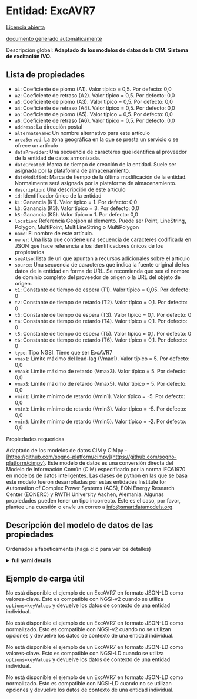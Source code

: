Entidad: ExcAVR7  
================  
[Licencia abierta](https://github.com/smart-data-models//dataModel.EnergyCIM/blob/master/ExcAVR7/LICENSE.md)  
[documento generado automáticamente](https://docs.google.com/presentation/d/e/2PACX-1vTs-Ng5dIAwkg91oTTUdt8ua7woBXhPnwavZ0FxgR8BsAI_Ek3C5q97Nd94HS8KhP-r_quD4H0fgyt3/pub?start=false&loop=false&delayms=3000#slide=id.gb715ace035_0_60)  
Descripción global: **Adaptado de los modelos de datos de la CIM. Sistema de excitación IVO.**  

## Lista de propiedades  

- `a1`: Coeficiente de plomo (A1).  Valor típico = 0,5. Por defecto: 0,0  - `a2`: Coeficiente de retraso (A2).  Valor típico = 0,5. Por defecto: 0,0  - `a3`: Coeficiente de plomo (A3).  Valor típico = 0,5. Por defecto: 0,0  - `a4`: Coeficiente de retraso (A4).  Valor típico = 0,5. Por defecto: 0,0  - `a5`: Coeficiente de plomo (A5).  Valor típico = 0,5. Por defecto: 0,0  - `a6`: Coeficiente de retraso (A6).  Valor típico = 0,5. Por defecto: 0,0  - `address`: La dirección postal  - `alternateName`: Un nombre alternativo para este artículo  - `areaServed`: La zona geográfica en la que se presta un servicio o se ofrece un artículo  - `dataProvider`: Una secuencia de caracteres que identifica al proveedor de la entidad de datos armonizada.  - `dateCreated`: Marca de tiempo de creación de la entidad. Suele ser asignada por la plataforma de almacenamiento.  - `dateModified`: Marca de tiempo de la última modificación de la entidad. Normalmente será asignada por la plataforma de almacenamiento.  - `description`: Una descripción de este artículo  - `id`: Identificador único de la entidad  - `k1`: Ganancia (K1).  Valor típico = 1. Por defecto: 0,0  - `k3`: Ganancia (K3).  Valor típico = 3. Por defecto: 0,0  - `k5`: Ganancia (K5).  Valor típico = 1. Por defecto: 0,0  - `location`: Referencia Geojson al elemento. Puede ser Point, LineString, Polygon, MultiPoint, MultiLineString o MultiPolygon  - `name`: El nombre de este artículo.  - `owner`: Una lista que contiene una secuencia de caracteres codificada en JSON que hace referencia a los identificadores únicos de los propietarios  - `seeAlso`: lista de uri que apuntan a recursos adicionales sobre el artículo  - `source`: Una secuencia de caracteres que indica la fuente original de los datos de la entidad en forma de URL. Se recomienda que sea el nombre de dominio completo del proveedor de origen o la URL del objeto de origen.  - `t1`: Constante de tiempo de espera (T1).  Valor típico = 0,05. Por defecto: 0  - `t2`: Constante de tiempo de retardo (T2).  Valor típico = 0,1. Por defecto: 0  - `t3`: Constante de tiempo de espera (T3).  Valor típico = 0,1. Por defecto: 0  - `t4`: Constante de tiempo de retardo (T4).  Valor típico = 0,1. Por defecto: 0  - `t5`: Constante de tiempo de espera (T5).  Valor típico = 0,1. Por defecto: 0  - `t6`: Constante de tiempo de retardo (T6).  Valor típico = 0,1. Por defecto: 0  - `type`: Tipo NGSI. Tiene que ser ExcAVR7  - `vmax1`: Límite máximo del lead-lag (Vmax1).  Valor típico = 5. Por defecto: 0,0  - `vmax3`: Límite máximo de retardo (Vmax3).  Valor típico = 5. Por defecto: 0,0  - `vmax5`: Límite máximo de retardo (Vmax5).  Valor típico = 5. Por defecto: 0,0  - `vmin1`: Límite mínimo de retardo (Vmin1).  Valor típico = -5. Por defecto: 0,0  - `vmin3`: Límite mínimo de retardo (Vmin3).  Valor típico = -5. Por defecto: 0,0  - `vmin5`: Límite mínimo de retardo (Vmin5).  Valor típico = -2. Por defecto: 0,0    
Propiedades requeridas  
Adaptado de los modelos de datos CIM y CIMpy - [https://github.com/sogno-platform/cimpy](https://github.com/sogno-platform/cimpy). Este modelo de datos es una conversión directa del Modelo de Información Común (CIM) especificado por la norma IEC61970 en modelos de datos inteligentes. Las clases de python en las que se basa este modelo fueron desarrolladas por estas entidades Institute for Automation of Complex Power Systems (ACS), EON Energy Research Center (EONERC) y RWTH University Aachen, Alemania. Algunas propiedades pueden tener un tipo incorrecto. Este es el caso, por favor, plantee una cuestión o envíe un correo a info@smartdatamodels.org.  
## Descripción del modelo de datos de las propiedades  
Ordenados alfabéticamente (haga clic para ver los detalles)  
<details><summary><strong>full yaml details</strong></summary>    
```yaml  
ExcAVR7:    
  description: 'Adapted from CIM data models. IVO excitation system.'    
  properties:    
    a1:    
      description: 'Lead coefficient (A1).  Typical Value = 0.5. Default: 0.0'    
      type: number    
      x-ngsi:    
        model: https://schema.org/Number    
    a2:    
      description: 'Lag coefficient (A2).  Typical Value = 0.5. Default: 0.0'    
      type: number    
      x-ngsi:    
        model: https://schema.org/Number    
    a3:    
      description: 'Lead coefficient (A3).  Typical Value = 0.5. Default: 0.0'    
      type: number    
      x-ngsi:    
        model: https://schema.org/Number    
    a4:    
      description: 'Lag coefficient (A4).  Typical Value = 0.5. Default: 0.0'    
      type: number    
      x-ngsi:    
        model: https://schema.org/Number    
    a5:    
      description: 'Lead coefficient (A5).  Typical Value = 0.5. Default: 0.0'    
      type: number    
      x-ngsi:    
        model: https://schema.org/Number    
    a6:    
      description: 'Lag coefficient (A6).  Typical Value = 0.5. Default: 0.0'    
      type: number    
      x-ngsi:    
        model: https://schema.org/Number    
    address:    
      description: 'The mailing address'    
      properties:    
        addressCountry:    
          description: 'Property. The country. For example, Spain. Model:''https://schema.org/addressCountry'''    
          type: string    
        addressLocality:    
          description: 'Property. The locality in which the street address is, and which is in the region. Model:''https://schema.org/addressLocality'''    
          type: string    
        addressRegion:    
          description: 'Property. The region in which the locality is, and which is in the country. Model:''https://schema.org/addressRegion'''    
          type: string    
        postOfficeBoxNumber:    
          description: 'Property. The post office box number for PO box addresses. For example, 03578. Model:''https://schema.org/postOfficeBoxNumber'''    
          type: string    
        postalCode:    
          description: 'Property. The postal code. For example, 24004. Model:''https://schema.org/https://schema.org/postalCode'''    
          type: string    
        streetAddress:    
          description: 'Property. The street address. Model:''https://schema.org/streetAddress'''    
          type: string    
      type: Property    
      x-ngsi:    
        model: https://schema.org/address    
    alternateName:    
      description: 'An alternative name for this item'    
      type: Property    
    areaServed:    
      description: 'The geographic area where a service or offered item is provided'    
      type: Property    
      x-ngsi:    
        model: https://schema.org/Text    
    dataProvider:    
      description: 'A sequence of characters identifying the provider of the harmonised data entity.'    
      type: Property    
    dateCreated:    
      description: 'Entity creation timestamp. This will usually be allocated by the storage platform.'    
      format: date-time    
      type: Property    
    dateModified:    
      description: 'Timestamp of the last modification of the entity. This will usually be allocated by the storage platform.'    
      format: date-time    
      type: Property    
    description:    
      description: 'A description of this item'    
      type: Property    
    id:    
      anyOf: &excavr7_-_properties_-_owner_-_items_-_anyof    
        - description: 'Property. Identifier format of any NGSI entity'    
          maxLength: 256    
          minLength: 1    
          pattern: ^[\w\-\.\{\}\$\+\*\[\]`|~^@!,:\\]+$    
          type: string    
        - description: 'Property. Identifier format of any NGSI entity'    
          format: uri    
          type: string    
      description: 'Unique identifier of the entity'    
      type: Property    
    k1:    
      description: 'Gain (K1).  Typical Value = 1. Default: 0.0'    
      type: number    
      x-ngsi:    
        model: https://schema.org/Number    
    k3:    
      description: 'Gain (K3).  Typical Value = 3. Default: 0.0'    
      type: number    
      x-ngsi:    
        model: https://schema.org/Number    
    k5:    
      description: 'Gain (K5).  Typical Value = 1. Default: 0.0'    
      type: number    
      x-ngsi:    
        model: https://schema.org/Number    
    location:    
      description: 'Geojson reference to the item. It can be Point, LineString, Polygon, MultiPoint, MultiLineString or MultiPolygon'    
      oneOf:    
        - description: 'Geoproperty. Geojson reference to the item. Point'    
          properties:    
            bbox:    
              items:    
                type: number    
              minItems: 4    
              type: array    
            coordinates:    
              items:    
                type: number    
              minItems: 2    
              type: array    
            type:    
              enum:    
                - Point    
              type: string    
          required:    
            - type    
            - coordinates    
          title: 'GeoJSON Point'    
          type: object    
        - description: 'Geoproperty. Geojson reference to the item. LineString'    
          properties:    
            bbox:    
              items:    
                type: number    
              minItems: 4    
              type: array    
            coordinates:    
              items:    
                items:    
                  type: number    
                minItems: 2    
                type: array    
              minItems: 2    
              type: array    
            type:    
              enum:    
                - LineString    
              type: string    
          required:    
            - type    
            - coordinates    
          title: 'GeoJSON LineString'    
          type: object    
        - description: 'Geoproperty. Geojson reference to the item. Polygon'    
          properties:    
            bbox:    
              items:    
                type: number    
              minItems: 4    
              type: array    
            coordinates:    
              items:    
                items:    
                  items:    
                    type: number    
                  minItems: 2    
                  type: array    
                minItems: 4    
                type: array    
              type: array    
            type:    
              enum:    
                - Polygon    
              type: string    
          required:    
            - type    
            - coordinates    
          title: 'GeoJSON Polygon'    
          type: object    
        - description: 'Geoproperty. Geojson reference to the item. MultiPoint'    
          properties:    
            bbox:    
              items:    
                type: number    
              minItems: 4    
              type: array    
            coordinates:    
              items:    
                items:    
                  type: number    
                minItems: 2    
                type: array    
              type: array    
            type:    
              enum:    
                - MultiPoint    
              type: string    
          required:    
            - type    
            - coordinates    
          title: 'GeoJSON MultiPoint'    
          type: object    
        - description: 'Geoproperty. Geojson reference to the item. MultiLineString'    
          properties:    
            bbox:    
              items:    
                type: number    
              minItems: 4    
              type: array    
            coordinates:    
              items:    
                items:    
                  items:    
                    type: number    
                  minItems: 2    
                  type: array    
                minItems: 2    
                type: array    
              type: array    
            type:    
              enum:    
                - MultiLineString    
              type: string    
          required:    
            - type    
            - coordinates    
          title: 'GeoJSON MultiLineString'    
          type: object    
        - description: 'Geoproperty. Geojson reference to the item. MultiLineString'    
          properties:    
            bbox:    
              items:    
                type: number    
              minItems: 4    
              type: array    
            coordinates:    
              items:    
                items:    
                  items:    
                    items:    
                      type: number    
                    minItems: 2    
                    type: array    
                  minItems: 4    
                  type: array    
                type: array    
              type: array    
            type:    
              enum:    
                - MultiPolygon    
              type: string    
          required:    
            - type    
            - coordinates    
          title: 'GeoJSON MultiPolygon'    
          type: object    
      type: Geoproperty    
    name:    
      description: 'The name of this item.'    
      type: Property    
    owner:    
      description: 'A List containing a JSON encoded sequence of characters referencing the unique Ids of the owner(s)'    
      items:    
        anyOf: *excavr7_-_properties_-_owner_-_items_-_anyof    
        description: 'Property. Unique identifier of the entity'    
      type: Property    
    seeAlso:    
      description: 'list of uri pointing to additional resources about the item'    
      oneOf:    
        - items:    
            format: uri    
            type: string    
          minItems: 1    
          type: array    
        - format: uri    
          type: string    
      type: Property    
    source:    
      description: 'A sequence of characters giving the original source of the entity data as a URL. Recommended to be the fully qualified domain name of the source provider, or the URL to the source object.'    
      type: Property    
    t1:    
      description: 'Lead time constant (T1).  Typical Value = 0.05. Default: 0'    
      type: number    
      x-ngsi:    
        model: https://schema.org/Number    
    t2:    
      description: 'Lag time constant (T2).  Typical Value = 0.1. Default: 0'    
      type: number    
      x-ngsi:    
        model: https://schema.org/Number    
    t3:    
      description: 'Lead time constant (T3).  Typical Value = 0.1. Default: 0'    
      type: number    
      x-ngsi:    
        model: https://schema.org/Number    
    t4:    
      description: 'Lag time constant (T4).  Typical Value = 0.1. Default: 0'    
      type: number    
      x-ngsi:    
        model: https://schema.org/Number    
    t5:    
      description: 'Lead time constant (T5).  Typical Value = 0.1. Default: 0'    
      type: number    
      x-ngsi:    
        model: https://schema.org/Number    
    t6:    
      description: 'Lag time constant (T6).  Typical Value = 0.1. Default: 0'    
      type: number    
      x-ngsi:    
        model: https://schema.org/Number    
    type:    
      description: 'NGSI type. It has to be ExcAVR7'    
      enum:    
        - ExcAVR7    
      type: Property    
    vmax1:    
      description: 'Lead-lag max. limit (Vmax1).  Typical Value = 5. Default: 0.0'    
      type: number    
      x-ngsi:    
        model: https://schema.org/Number    
    vmax3:    
      description: 'Lead-lag max. limit (Vmax3).  Typical Value = 5. Default: 0.0'    
      type: number    
      x-ngsi:    
        model: https://schema.org/Number    
    vmax5:    
      description: 'Lead-lag max. limit (Vmax5).  Typical Value = 5. Default: 0.0'    
      type: number    
      x-ngsi:    
        model: https://schema.org/Number    
    vmin1:    
      description: 'Lead-lag min. limit (Vmin1).  Typical Value = -5. Default: 0.0'    
      type: number    
      x-ngsi:    
        model: https://schema.org/Number    
    vmin3:    
      description: 'Lead-lag min. limit (Vmin3).  Typical Value = -5. Default: 0.0'    
      type: number    
      x-ngsi:    
        model: https://schema.org/Number    
    vmin5:    
      description: 'Lead-lag min. limit (Vmin5).  Typical Value = -2. Default: 0.0'    
      type: number    
      x-ngsi:    
        model: https://schema.org/Number    
  required: []    
  type: object    
```  
</details>    
## Ejemplo de carga útil  
No está disponible el ejemplo de un ExcAVR7 en formato JSON-LD como valores-clave. Esto es compatible con NGSI-v2 cuando se utiliza `options=keyValues` y devuelve los datos de contexto de una entidad individual.  
No está disponible el ejemplo de un ExcAVR7 en formato JSON-LD como normalizado. Esto es compatible con NGSI-v2 cuando no se utilizan opciones y devuelve los datos de contexto de una entidad individual.  
No está disponible el ejemplo de un ExcAVR7 en formato JSON-LD como valores-clave. Esto es compatible con NGSI-LD cuando se utiliza `options=keyValues` y devuelve los datos de contexto de una entidad individual.  
No está disponible el ejemplo de un ExcAVR7 en formato JSON-LD como normalizado. Esto es compatible con NGSI-LD cuando no se utilizan opciones y devuelve los datos de contexto de una entidad individual.  
